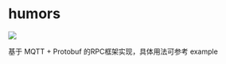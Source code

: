 # humors

![](https://travis-ci.com/wilenceyao/humors.svg?branch=main)

基于 MQTT + Protobuf 的RPC框架实现，具体用法可参考 example